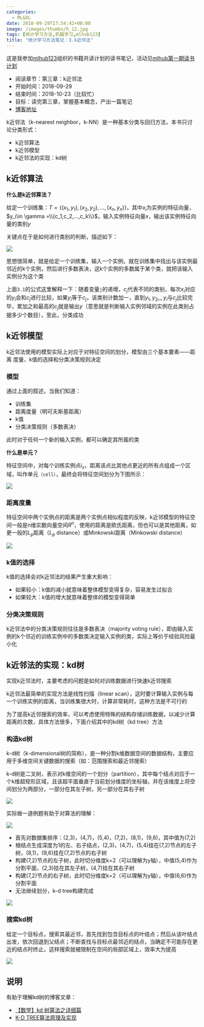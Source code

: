 ```yaml
---
categories:
  - ML&DL
date: 2018-09-29T17:54:42+08:00
image: /images/thumbs/h_12.jpg
tags: [统计学习方法,机器学习,mlhub123]
title: "统计学习方法笔记：3.k近邻法"
---
```


这是我参加[mlhub123](https://www.mlhub123.com/)组织的书籍共读计划的读书笔记，活动见[mlhub第一期读书计划](https://www.mlhub123.com/read_plan/20180913.html)

- 阅读章节：第三章：k近邻法
- 开始时间：2018-09-29
- 结束时间：2018-10-23（比较忙）
- 目标：读完第三章，掌握基本概念，产出一篇笔记
- [博客地址](https://www.howie6879.cn/post/39/)

k近邻法（k-nearest neighbor，k-NN）是一种基本分类与回归方法，本书只讨论分类形式：

- k近邻算法
- k近邻模型
- k近邻法的实现：kd树

## k近邻算法

**什么是k近邻算法？**

给定一个训练集：$T = \{(x_1,y_1),(x_2,y_2),...,(x_n,y_n)\}$，其中$x_i$为实例的特征向量，$y_i\in \gamma =\\{c_1,c_2,...,c_k\\}$，输入实例特征向量$x$，输出该实例特征向量的类别$y$

关键点在于是如何进行类别的判断，描述如下：

![](https://cdn.jsdelivr.net/gh/howie6879/oss/images/2D377775-7D34-4B36-B0B8-8A190F41EA99.png)

思想很简单，就是给定一个训练集，输入一个实例，就在训练集中找出与该实例最邻近的k个实例，然后进行多数表决，这k个实例的多数属于某个类，就把该输入实例分为这个类

上面`3.1`的公式这里解释一下：随着变量`j`的递增，$c_j$代表不同的类别，每次$x_i$对应的$y_i$会和$c_j$进行比较，如果$y_i$等于$c_j$，该类别计数加一，直到$y_1,y_2,,,y_i$与$c_j$比较完毕，累加之和最高的$c_j$就是输出$y$（意思就是判断输入实例邻域的实例在此类别占据多少个数目），至此，分类成功

## k近邻模型

k近邻法使用的模型实际上对应于对特征空间的划分，模型由三个基本要素——距离 度量、k值的选择和分类决策规则决定

### 模型

通过上面的叙述，当我们知道：

- 训练集
- 距离度量（明可夫斯基距离）
- k值
- 分类决策规则（多数表决）

此时对于任何一个新的输入实例，都可以确定其所属的类

**什么是单元？**

特征空间中，对每个训练实例点$i_x$，距离该点比其他点更近的所有点组成一个区域，叫作单元`（cell）`，最终会将特征空间划分为下图所示：

![](https://cdn.jsdelivr.net/gh/howie6879/oss/images/3A3A8915-DD18-4982-91A7-1C3A74C30275.png)

### 距离度量

特征空间中两个实例点的距离是两个实例点相似程度的反映，k近邻模型的特征空间一般是n维实数向量空间$R^n$，使用的距离是欧氏距离，但也可以是其他距离，如更一般的$L_p$距离（$L_p$ distance）或Minkowski距离（Minkowski distance）

![](https://cdn.jsdelivr.net/gh/howie6879/oss/images/413FE0B8-A1A9-474B-98FC-87CCFC61FB58.png)

### k值的选择

k值的选择会对k近邻法的结果产生重大影响：

- 如果较小：k值的减小就意味着整体模型变得复杂，容易发生过拟合
- 如果较大：k值的增大就意味着整体的模型变得简单

### 分类决策规则

k近邻法中的分类决策规则往往是多数表决（majority voting rule），即由输入实例的k个邻近的训练实例中的多数类决定输入实例的类，实际上等价于经验风险最小化

## k近邻法的实现：kd树

实现k近邻法时，主要考虑的问题是如何对训练数据进行快速k近邻搜索

k近邻法最简单的实现方法是线性扫描（linear scan），这时要计算输入实例与每一个训练实例的距离，当训练集很大时，计算非常耗时，这种方法是不可行的

为了提高k近邻搜索的效率，可以考虑使用特殊的结构存储训练数据，以减少计算距离的次数，具体方法很多，下面介绍其中的kd树（kd tree）方法

### 构造kd树

k-d树（k-dimensional树的简称），是一种分割k维数据空间的数据结构，主要应用于多维空间关键数据的搜索（如：范围搜索和最近邻搜索）

k-d树是二叉树，表示对k维空间的一个划分（partition），其中每个结点对应于一 个k维超矩形区域，且该超平面垂直于当前划分维度的坐标轴，并在该维度上将空间划分为两部分，一部分在其左子树，另一部分在其右子树

![](https://cdn.jsdelivr.net/gh/howie6879/oss/images/31B87797-49F0-432E-9E1C-23AC8865CB60.png)

实际做一道例题有助于对算法的理解：

![](https://cdn.jsdelivr.net/gh/howie6879/oss/images/2C531AEF-6F29-4719-81CA-904D80CA3EF9.png)

- 首先对数据集排序：(2,3)，(4,7)，(5,4)，(7,2)，(8,1)，(9,6)，其中值为(7,2)
- 根结点生成深度为1的左、右子结点，(2,3)，(4,7)，(5,4)挂在(7,2)节点的左子树，(8,1)，(9,6)挂在(7,2)节点的右子树
- 构建(7,2)节点的左子树，此时切分维度k=2（可以理解为y轴），中值(5,4)作为分割平面，(2,3)挂在其左子树，(4,7)挂在其右子树
- 构建(7,2)节点的右子树，此时切分维度k=2（可以理解为y轴），中值(6,6)作为分割平面
- 无法继续划分，k-d tree构建完成

![](https://cdn.jsdelivr.net/gh/howie6879/oss/images/3A657941-5E1B-432A-88E6-1FEFF02F6CC2.png)

### 搜索kd树

给定一个目标点，搜索其最近邻，首先找到包含目标点的叶结点；然后从该叶结点出发，依次回退到父结点；不断查找与目标点最邻近的结点，当确定不可能存在更近的结点时终止。这样搜索就被限制在空间的局部区域上，效率大为提高

![](https://cdn.jsdelivr.net/gh/howie6879/oss/images/CEA2F87F-1F54-4632-A343-8FF013A22602.png)

## 说明

有助于理解kd树的博客文章：

- [【数学】kd 树算法之详细篇](https://zhuanlan.zhihu.com/p/23966698)
- [K-D TREE算法原理及实现](https://leileiluoluo.com/posts/kdtree-algorithm-and-implementation.html)